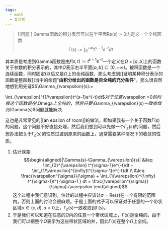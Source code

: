 ```yaml
---
tags:
  - math
  - 复分析
---
```


> [!问题·]
> Gamma函数的积分表示可以在半平面$\text{Re}(s) >0$内定义一个全纯函数.
> $$\Gamma(s):=
> \int_{0}^{+\infty}t^{s-1}e^{-t}dt$$


其本质是考虑到Gamma函数是由$f(s,t):= t^{s-1}e^{-t}$一个定义在$\Omega \times[a,b]$上的函数关于参数的积分表示的，其中$\Omega$表示右半平面$[a,b] \subset (0,+\infty)$。被积函数是一个连续函数，同时固定$t$以后又是$\Omega$上的全纯函数，那么考虑到[[证明某种积分表示的函数是整函数]]当中的命题"**由积分给出的函数是否全纯的充分条件**"，那么很自然地想到用先证$$\Gamma_{\varepsilon}(s):=

\int_{\varepsilon}^{1/\varepsilon}t^{s-1}e^{-t}dt$$对于任意$\varepsilon >0$的时候这个函数是在$\Omega$上全纯的，然后只要$\Gamma_{\varepsilon}(s)$一致收敛到$\Gamma(s)$问题就能解决.

这也是非常常见的[[an epsilon of room]]的做法，即如果我有一个关于函数$\Gamma(s)$的问题，这个问题不好直接处理，然后我们想到可以先做一个$\Gamma_{\varepsilon}(s)$的问题，然后想办法把关于$\Gamma_{\varepsilon}(s)$的性质过渡到原来的函数上，通常需要某种情况下的收敛的性质。

1.  估计误差:$$\begin{aligned}|\Gamma(s)-\Gamma_{\varepsilon}(s)|
    &\leq \int_{0}^{\varepsilon} t^{\sigma-1}e^{-t}dt +
    \int_{1/\varepsilon}^{\infty}t^{\sigma-1}e^{-t}dt \\
    &\leq \frac{\varepsilon^{\sigma}}{\sigma} +
    \int_{1/\varepsilon}^{\infty} t^{\sigma-1}t^{-\sigma-1 } dt
    = \frac{\varepsilon^{\sigma}}{\sigma}+\varepsilon
    \end{aligned}$$这个过程中我们意识到，估计的过程中应该让$\sigma =\text{Re}(s)$在一个有限的范围内，否则上面的讨论会很麻烦。于是上面的式子可以保证对于任意的一个带状区域$\sigma \in (c,d),a>0$上，$\Gamma_{\varepsilon}(s)$一致收敛到$\Gamma(s)$。
2.  于是我们可以知道在任意的$\Omega$内的任意一个带状区域上，$\Gamma(s)$是全纯的。由于我们可以把整个$\Omega$表示为这些带状区域的并，因此$\Gamma(s)$在整个$\Omega$上全纯。

